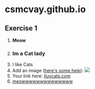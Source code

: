 csmcvay.github.io
=====================

<h2 id="Exercise1">Exercise 1</h2>
<ol>
  <li><b>Meow</b></li>
  <li><h3>Im a Cat lady</h3></li>
  <li>I like Cats</li>
  <li>Add an image (<a href="http://forum.koramgame.com/thread-60307-1-1.html">here's some help</a>): <img src="http://static3.businessinsider.com/image/5221df9169beddce49072b56/lil-bub-famed-internet-cat-with-dwarfism-gets-a-backstory-in-a-new-book.jp"></li>
  
  <li>Your link here: <a href="http://www.iluvcats.com/">iluvcats.com</a></a></li>
  <li><u>meowwwwwwwwwwwwww</u></li>
</ol>

